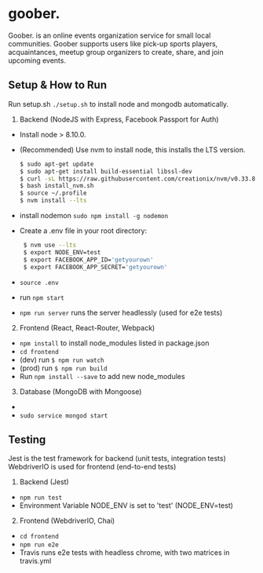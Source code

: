 # goober.

Goober. is an online events organization service for small local communities. Goober supports users like pick-up sports players, acquaintances, meetup group organizers to create, share, and join upcoming events.

## Setup & How to Run

Run setup.sh `./setup.sh` to install node and mongodb automatically.

1. Backend (NodeJS with Express, Facebook Passport for Auth)

  - Install node > 8.10.0.
  - (Recommended) Use nvm to install node, this installs the LTS version.

    ```bash
    $ sudo apt-get update
    $ sudo apt-get install build-essential libssl-dev
    $ curl -sL https://raw.githubusercontent.com/creationix/nvm/v0.33.8/install.sh -o install_nvm.sh
    $ bash install_nvm.sh
    $ source ~/.profile
    $ nvm install --lts
    ```

  - install nodemon `sudo npm install -g nodemon`
  - Create a .env file in your root directory:

    ```bash
     $ nvm use --lts
     $ export NODE_ENV=test
     $ export FACEBOOK_APP_ID='getyourown'
     $ export FACEBOOK_APP_SECRET='getyourown'
    ```

  - `source .env`
  - run `npm start`
  - `npm run server` runs the server headlessly (used for e2e tests)

2. Frontend (React, React-Router, Webpack)

  - `npm install` to install node_modules listed in package.json
  - `cd frontend`
  - (dev) run `$ npm run watch`
  - (prod) run `$ npm run build`
  - Run `npm install --save` to add new node_modules

3. Database (MongoDB with Mongoose)
  -
  - `sudo service mongod start`

## Testing

Jest is the test framework for backend (unit tests, integration tests) WebdriverIO is used for frontend (end-to-end tests)

1. Backend (Jest)

  - `npm run test`
  - Environment Variable NODE_ENV is set to 'test' (NODE_ENV=test)

2. Frontend (WebdriverIO, Chai)

  - `cd frontend`
  - `npm run e2e`
  - Travis runs e2e tests with headless chrome, with two matrices in travis.yml
